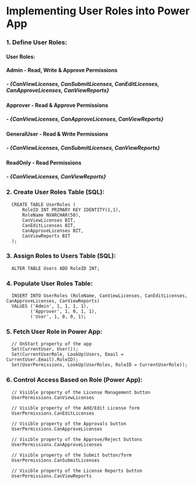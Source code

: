 # Implementing User Roles into Power App

### 1. Define User Roles:
#### User Roles:
#### Admin - Read, Write & Approve Permissions
##### - {CanViewLicenses, CanSubmitLicenses, CanEditLicenses, CanApproveLicenses, CanViewReports}
#### Approver - Read & Approve Permissions
##### - {CanViewLicenses, CanApproveLicenses, CanViewReports}
#### GeneralUser - Read & Write Permissions
##### - {CanViewLicenses, CanSubmitLicenses, CanViewReports}
#### ReadOnly - Read Permissions
##### - {CanViewLicenses, CanViewReports}


### 2. Create User Roles Table (SQL):
```
  CREATE TABLE UserRoles (
      RoleID INT PRIMARY KEY IDENTITY(1,1),
      RoleName NVARCHAR(50),
      CanViewLicenses BIT,
      CanEditLicenses BIT,
      CanApproveLicenses BIT,
      CanViewReports BIT
  );
```


### 3. Assign Roles to Users Table (SQL):
```
  ALTER TABLE Users ADD RoleID INT;
```


### 4. Populate User Roles Table:
```
  INSERT INTO UserRoles (RoleName, CanViewLicenses, CanEditLicenses, CanApproveLicenses, CanViewReports)
  VALUES ('Admin', 1, 1, 1, 1),
         ('Approver', 1, 0, 1, 1),
         ('User', 1, 0, 0, 1);
```


### 5. Fetch User Role in Power App:
```
  // OnStart property of the app
  Set(CurrentUser, User());
  Set(CurrentUserRole, LookUp(Users, Email = CurrentUser.Email).RoleID);
  Set(UserPermissions, LookUp(UserRoles, RoleID = CurrentUserRole));
```


### 6. Control Access Based on Role (Power App):
```
  // Visible property of the License Management button
  UserPermissions.CanViewLicenses

  // Visible property of the Add/Edit License form
  UserPermissions.CanEditLicenses

  // Visible property of the Approvals button
  UserPermissions.CanApproveLicenses

  // Visible property of the Approve/Reject buttons
  UserPermissions.CanApproveLicenses

  // Visible property of the Submit button/form
  UserPermissions.CanSubmitLicenses

  // Visible property of the License Reports button
  UserPermissions.CanViewReports
```



